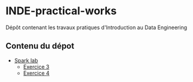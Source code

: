 # INDE-practical-works
Dépôt contenant les travaux pratiques d'Introduction au Data Engineering

## Contenu du dépot 
* [Spark lab](./spark-lab-json)
    * [Exercice 3](./spark-lab-json/src/test/scala/com/tp/spark/core/Ex3HashTagMiningSpec.scala)
    * [Exercice 4](./spark-lab-json/src/test/scala/com/tp/spark/core/Ex4InvertedIndexSpec.scala)
